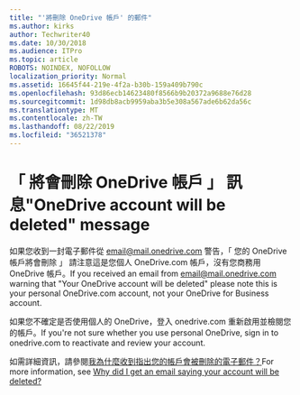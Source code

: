 ```yaml
---
title: "'將刪除 OneDrive 帳戶' 的郵件"
ms.author: kirks
author: Techwriter40
ms.date: 10/30/2018
ms.audience: ITPro
ms.topic: article
ROBOTS: NOINDEX, NOFOLLOW
localization_priority: Normal
ms.assetid: 16645f44-219e-4f2a-b30b-159a409b790c
ms.openlocfilehash: 93d86ecb14623480f8566b9b20372a9688e76d28
ms.sourcegitcommit: 1d98db8acb9959aba3b5e308a567ade6b62da56c
ms.translationtype: MT
ms.contentlocale: zh-TW
ms.lasthandoff: 08/22/2019
ms.locfileid: "36521378"
---
```

# <a name="onedrive-account-will-be-deleted-message"></a><span data-ttu-id="ae75d-102">「 將會刪除 OneDrive 帳戶 」 訊息</span><span class="sxs-lookup"><span data-stu-id="ae75d-102">"OneDrive account will be deleted" message</span></span>

<span data-ttu-id="ae75d-103">如果您收到一封電子郵件從 email@mail.onedrive.com 警告，「 您的 OneDrive 帳戶將會刪除 」 請注意這是您個人 OneDrive.com 帳戶，沒有您商務用 OneDrive 帳戶。</span><span class="sxs-lookup"><span data-stu-id="ae75d-103">If you received an email from email@mail.onedrive.com warning that "Your OneDrive account will be deleted" please note this is your personal OneDrive.com account, not your OneDrive for Business account.</span></span> 
  
<span data-ttu-id="ae75d-104">如果您不確定是否使用個人的 OneDrive，登入 onedrive.com 重新啟用並檢閱您的帳戶。</span><span class="sxs-lookup"><span data-stu-id="ae75d-104">If you're not sure whether you use personal OneDrive, sign in to onedrive.com to reactivate and review your account.</span></span>
  
<span data-ttu-id="ae75d-105">如需詳細資訊，請參閱[我為什麼收到指出您的帳戶會被刪除的電子郵件？](https://go.microsoft.com/fwlink/?linkid=2036151&amp;clcid=0x409)</span><span class="sxs-lookup"><span data-stu-id="ae75d-105">For more information, see [Why did I get an email saying your account will be deleted?](https://go.microsoft.com/fwlink/?linkid=2036151&amp;clcid=0x409)</span></span>
  

